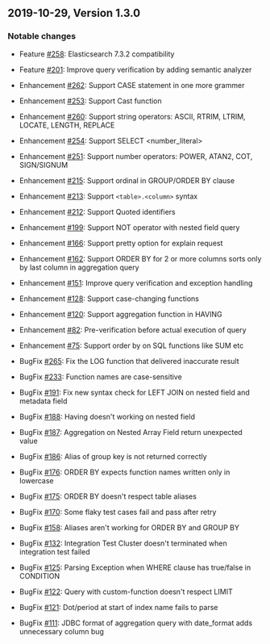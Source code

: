 ## 2019-10-29, Version 1.3.0

### Notable changes

* Feature [#258](https://github.com/opendistro-for-elasticsearch/sql/issues/185): Elasticsearch 7.3.2 compatibility
* Feature [#201](https://github.com/opendistro-for-elasticsearch/sql/pull/201): Improve query verification by adding semantic analyzer

* Enhancement [#262](https://github.com/opendistro-for-elasticsearch/sql/pull/262): Support CASE statement in one more grammer
* Enhancement [#253](https://github.com/opendistro-for-elasticsearch/sql/pull/253): Support Cast function
* Enhancement [#260](https://github.com/opendistro-for-elasticsearch/sql/pull/260): Support string operators: ASCII, RTRIM, LTRIM, LOCATE, LENGTH, REPLACE
* Enhancement [#254](https://github.com/opendistro-for-elasticsearch/sql/issues/254): Support SELECT <number_literal>
* Enhancement [#251](https://github.com/opendistro-for-elasticsearch/sql/pull/251): Support number operators: POWER, ATAN2, COT, SIGN/SIGNUM
* Enhancement [#215](https://github.com/opendistro-for-elasticsearch/sql/issues/215): Support ordinal in GROUP/ORDER BY clause
* Enhancement [#213](https://github.com/opendistro-for-elasticsearch/sql/issues/213): Support `<table>.<column>` syntax
* Enhancement [#212](https://github.com/opendistro-for-elasticsearch/sql/issues/212): Support Quoted identifiers
* Enhancement [#199](https://github.com/opendistro-for-elasticsearch/sql/issues/199): Support NOT operator with nested field query
* Enhancement [#166](https://github.com/opendistro-for-elasticsearch/sql/issues/166): Support pretty option for explain request
* Enhancement [#162](https://github.com/opendistro-for-elasticsearch/sql/issues/162): Support ORDER BY for 2 or more columns sorts only by last column in aggregation query
* Enhancement [#151](https://github.com/opendistro-for-elasticsearch/sql/issues/151): Improve query verification and exception handling
* Enhancement [#128](https://github.com/opendistro-for-elasticsearch/sql/issues/128): Support case-changing functions
* Enhancement [#120](https://github.com/opendistro-for-elasticsearch/sql/issues/120): Support aggregation function in HAVING
* Enhancement [#82](https://github.com/opendistro-for-elasticsearch/sql/issues/82): Pre-verification before actual execution of query
* Enhancement [#75](https://github.com/opendistro-for-elasticsearch/sql/issues/75): Support order by on SQL functions like SUM etc

* BugFix [#265](https://github.com/opendistro-for-elasticsearch/sql/pull/265): Fix the LOG function that delivered inaccurate result
* BugFix [#233](https://github.com/opendistro-for-elasticsearch/sql/issues/233): Function names are case-sensitive
* BugFix [#191](https://github.com/opendistro-for-elasticsearch/sql/issues/191): Fix new syntax check for LEFT JOIN on nested field and metadata field
* BugFix [#188](https://github.com/opendistro-for-elasticsearch/sql/issues/188): Having doesn't working on nested field
* BugFix [#187](https://github.com/opendistro-for-elasticsearch/sql/issues/187): Aggregation on Nested Array Field return unexpected value
* BugFix [#186](https://github.com/opendistro-for-elasticsearch/sql/issues/186): Alias of group key is not returned correctly
* BugFix [#176](https://github.com/opendistro-for-elasticsearch/sql/issues/176): ORDER BY expects function names written only in lowercase
* BugFix [#175](https://github.com/opendistro-for-elasticsearch/sql/issues/175): ORDER BY doesn't respect table aliases
* BugFix [#170](https://github.com/opendistro-for-elasticsearch/sql/issues/170): Some flaky test cases fail and pass after retry
* BugFix [#158](https://github.com/opendistro-for-elasticsearch/sql/issues/158): Aliases aren't working for ORDER BY and GROUP BY
* BugFix [#132](https://github.com/opendistro-for-elasticsearch/sql/issues/132): Integration Test Cluster doesn't terminated when integration test failed
* BugFix [#125](https://github.com/opendistro-for-elasticsearch/sql/issues/125): Parsing Exception when WHERE clause has true/false in CONDITION
* BugFix [#122](https://github.com/opendistro-for-elasticsearch/sql/issues/122): Query with custom-function doesn't respect LIMIT
* BugFix [#121](https://github.com/opendistro-for-elasticsearch/sql/issues/121): Dot/period at start of index name fails to parse
* BugFix [#111](https://github.com/opendistro-for-elasticsearch/sql/issues/111): JDBC format of aggregation query with date_format adds unnecessary column bug
